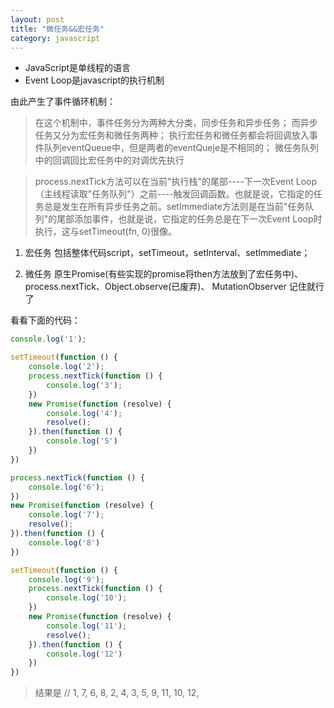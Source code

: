 ```yaml
---
layout: post
title: "微任务&&宏任务"
category: javascript
---
```


* JavaScript是单线程的语言
* Event Loop是javascript的执行机制

由此产生了事件循环机制：
> 在这个机制中，事件任务分为两种大分类，同步任务和异步任务；
> 而异步任务又分为宏任务和微任务两种；
> 执行宏任务和微任务都会将回调放入事件队列eventQueue中，但是两者的eventQueje是不相同的；
> 微任务队列中的回调回比宏任务中的对调优先执行

> process.nextTick方法可以在当前"执行栈"的尾部----下一次Event Loop（主线程读取"任务队列"）之前----触发回调函数。也就是说，它指定的任务总是发生在所有异步任务之前。setImmediate方法则是在当前"任务队列"的尾部添加事件，也就是说，它指定的任务总是在下一次Event Loop时执行，这与setTimeout(fn, 0)很像。

1. 宏任务
包括整体代码script，setTimeout，setInterval、setImmediate；

2. 微任务
原生Promise(有些实现的promise将then方法放到了宏任务中)、process.nextTick、Object.observe(已废弃)、 MutationObserver 记住就行了

看看下面的代码：

```js
console.log('1');

setTimeout(function () {
    console.log('2');
    process.nextTick(function () {
        console.log('3');
    })
    new Promise(function (resolve) {
        console.log('4');
        resolve();
    }).then(function () {
        console.log('5')
    })
})

process.nextTick(function () {
    console.log('6');
})
new Promise(function (resolve) {
    console.log('7');
    resolve();
}).then(function () {
    console.log('8')
})

setTimeout(function () {
    console.log('9');
    process.nextTick(function () {
        console.log('10');
    })
    new Promise(function (resolve) {
        console.log('11');
        resolve();
    }).then(function () {
        console.log('12')
    })
})
```

> 结果是
> // 1, 7, 6, 8, 2, 4, 3, 5, 9, 11, 10, 12, 